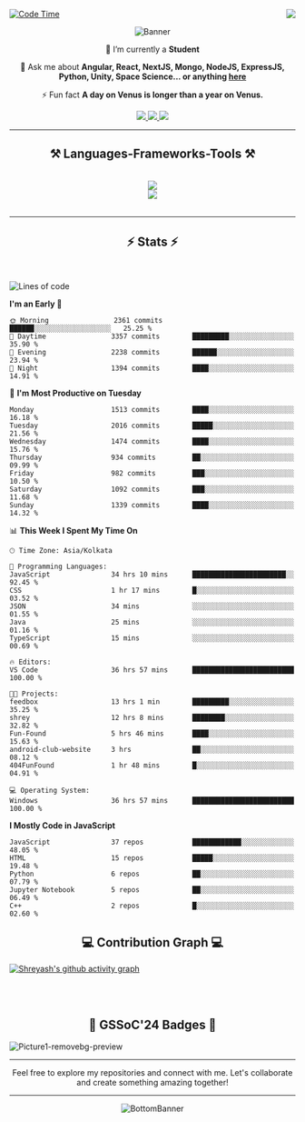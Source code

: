 <div>
 
<img align="right" src="https://visitor-badge.laobi.icu/badge?page_id=shreyash3087.shreyash3087" />

 [![Code Time](https://wakatime.com/badge/user/cd5f70df-e644-46f4-a03b-e1ce78615131.svg)](https://wakatime.com/@cd5f70df-e644-46f4-a03b-e1ce78615131)
 
</div>


<div align="center">
 
![Banner](https://github.com/user-attachments/assets/fe33d289-b057-4d85-ad76-3103802aa9e1)

</div>


<div align="center">
 
 🔭 I’m currently a **Student** 

💬 Ask me about **Angular, React, NextJS, Mongo, NodeJS, ExpressJS, Python, Unity, Space Science... or anything [here](https://github.com/shreyash3087/shreyash3087/issues)**

⚡ Fun fact **A day on Venus is longer than a year on Venus.**

</div>
 
<div align="center"> 
  <a href="mailto:shreyash3087@gmail.com">
    <img src="https://img.shields.io/badge/Gmail-333333?style=for-the-badge&logo=gmail&logoColor=red" />
  </a>
  <a href="https://www.linkedin.com/in/shreyash-srivastava-1a1161280" target="_blank">
    <img src="https://img.shields.io/badge/LinkedIn-0077B5?style=for-the-badge&logo=linkedin&logoColor=white" target="_blank" />
  </a>
  <a href="https://github.com/shreyash3087" target="_blank">
     <img src="https://img.shields.io/badge/Github-FF5722?style=for-the-badge&logo=github&logoColor=white" target="_blank" />
  </a>
</div>
<hr/>
 
<h2 align="center">⚒️ Languages-Frameworks-Tools ⚒️</h2>
<br/>
<div align="center">
    <img src="https://skillicons.dev/icons?i=react,bootstrap,html,css,vscode,github,figma,cpp,vercel,netlify" /><br>
    <img src="https://skillicons.dev/icons?i=tailwind,git,nodejs,python,javascript,typescript,express,firebase,mongodb,nextjs,unity,azure,blender" /><br>
</div>

<br/>
<hr/>

<h2 align="center">⚡ Stats ⚡</h2>

<br>
<div>
 
 
<!--START_SECTION:waka-->
![Lines of code](https://img.shields.io/badge/From%20Hello%20World%20I%27ve%20Written-5.0%20million%20lines%20of%20code-blue)

**I'm an Early 🐤** 

```text
🌞 Morning                2361 commits        ██████░░░░░░░░░░░░░░░░░░░   25.25 % 
🌆 Daytime                3357 commits        █████████░░░░░░░░░░░░░░░░   35.90 % 
🌃 Evening                2238 commits        ██████░░░░░░░░░░░░░░░░░░░   23.94 % 
🌙 Night                  1394 commits        ████░░░░░░░░░░░░░░░░░░░░░   14.91 % 
```
📅 **I'm Most Productive on Tuesday** 

```text
Monday                   1513 commits        ████░░░░░░░░░░░░░░░░░░░░░   16.18 % 
Tuesday                  2016 commits        █████░░░░░░░░░░░░░░░░░░░░   21.56 % 
Wednesday                1474 commits        ████░░░░░░░░░░░░░░░░░░░░░   15.76 % 
Thursday                 934 commits         ██░░░░░░░░░░░░░░░░░░░░░░░   09.99 % 
Friday                   982 commits         ███░░░░░░░░░░░░░░░░░░░░░░   10.50 % 
Saturday                 1092 commits        ███░░░░░░░░░░░░░░░░░░░░░░   11.68 % 
Sunday                   1339 commits        ████░░░░░░░░░░░░░░░░░░░░░   14.32 % 
```


📊 **This Week I Spent My Time On** 

```text
🕑︎ Time Zone: Asia/Kolkata

💬 Programming Languages: 
JavaScript               34 hrs 10 mins      ███████████████████████░░   92.45 % 
CSS                      1 hr 17 mins        █░░░░░░░░░░░░░░░░░░░░░░░░   03.52 % 
JSON                     34 mins             ░░░░░░░░░░░░░░░░░░░░░░░░░   01.55 % 
Java                     25 mins             ░░░░░░░░░░░░░░░░░░░░░░░░░   01.16 % 
TypeScript               15 mins             ░░░░░░░░░░░░░░░░░░░░░░░░░   00.69 % 

🔥 Editors: 
VS Code                  36 hrs 57 mins      █████████████████████████   100.00 % 

🐱‍💻 Projects: 
feedbox                  13 hrs 1 min        █████████░░░░░░░░░░░░░░░░   35.25 % 
shrey                    12 hrs 8 mins       ████████░░░░░░░░░░░░░░░░░   32.82 % 
Fun-Found                5 hrs 46 mins       ████░░░░░░░░░░░░░░░░░░░░░   15.63 % 
android-club-website     3 hrs               ██░░░░░░░░░░░░░░░░░░░░░░░   08.12 % 
404FunFound              1 hr 48 mins        █░░░░░░░░░░░░░░░░░░░░░░░░   04.91 % 

💻 Operating System: 
Windows                  36 hrs 57 mins      █████████████████████████   100.00 % 
```

**I Mostly Code in JavaScript** 

```text
JavaScript               37 repos            ████████████░░░░░░░░░░░░░   48.05 % 
HTML                     15 repos            █████░░░░░░░░░░░░░░░░░░░░   19.48 % 
Python                   6 repos             ██░░░░░░░░░░░░░░░░░░░░░░░   07.79 % 
Jupyter Notebook         5 repos             ██░░░░░░░░░░░░░░░░░░░░░░░   06.49 % 
C++                      2 repos             █░░░░░░░░░░░░░░░░░░░░░░░░   02.60 % 
```




<!--END_SECTION:waka-->

</div>

<div>
  <div align="center" ><h2 align="center">💻 Contribution Graph 💻</h2></div>
 
  [![Shreyash's github activity graph](https://github-readme-activity-graph.vercel.app/graph?username=shreyash3087&hide_border=true&theme=github)](https://github.com/ashutosh00710/github-readme-activity-graph)
 
</div>

<br/><br/>

<h2 align="center">🔰 GSSoC'24 Badges 🔰</h2>

![Picture1-removebg-preview](https://github.com/user-attachments/assets/4ece96a5-043a-44df-b51b-40738d3603ff)

<div align="center"> 
  <hr/>
  Feel free to explore my repositories and connect with me. Let's collaborate and create something amazing together!
  <hr/>
</div>

<div align="center">
 
![BottomBanner](https://github.com/user-attachments/assets/7afe064f-9b9f-401d-bec1-35c8625bb3dc)

</div>

